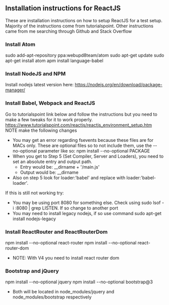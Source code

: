 ## Installation instructions for ReactJS
These are installation instructions on how to setup ReactJS for a test setup. Majority of the instructions come from tutorialspoint. 
Other instructions came from me searching through Github and Stack Overflow

### Install Atom
sudo add-apt-repository ppa:webupd8team/atom
sudo apt-get update
sudo apt-get install atom
apm install language-babel

### Install NodeJS and NPM
Install nodejs latest version here: https://nodejs.org/en/download/package-manager/
### Install Babel, Webpack and ReactJS  
Go to tutorialspoint link below and follow the instructions but you need to make a few tweaks for it to work properly. 
https://www.tutorialspoint.com/reactjs/reactjs_environment_setup.htm  
NOTE make the following changes
 * You may get an error regarding fsevents because these files are for MACs only. These are optional files so to not include them, use the --no-optional parameter like so: npm install --no-optional PACKAGE  
 * When you get to Step 5 (Set Compiler, Server and Loaders), you need to set an absolute entry and output path. 
   * Entry would be:  __dirname + '/main.js'
   * Output would be: __dirname
 * Also on step 5 look for loader:'babel' and replace with loader:'babel-loader'.

If this is still not working try:
 * You may be using port 8080 for something else. Check using sudo lsof -i :8080 | grep LISTEN. If so change to another port  
 * You may need to install legacy nodejs, if so use command sudo apt-get install nodejs-legacy  
### Install ReactRouter and ReactRouterDom
npm install --no-optional react-router 
npm install --no-optional react-router-dom
 * NOTE: With V4 you need to install react router dom  
 
### Bootstrap and jQuery
npm install --no-optional jquery
npm install --no-optional bootstrap@3
 * Both will be located in node_modules/jquery and node_modules/bootstrap respectively 

